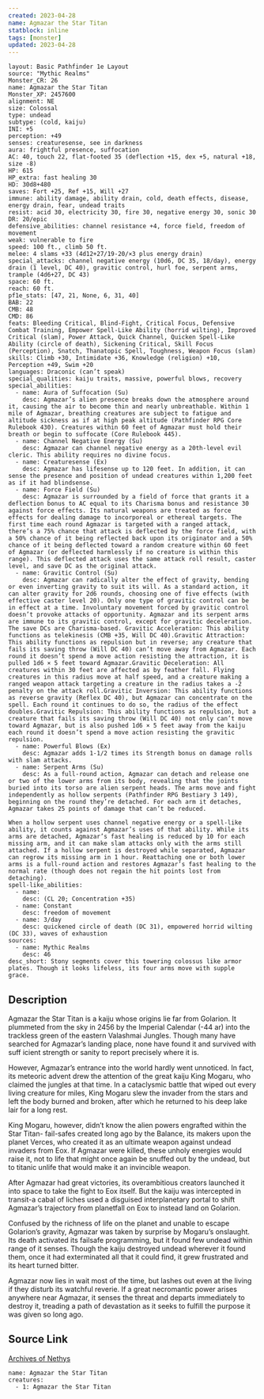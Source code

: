 ```yaml
---
created: 2023-04-28
name: Agmazar the Star Titan
statblock: inline
tags: [monster]
updated: 2023-04-28
---
```

```statblock
layout: Basic Pathfinder 1e Layout
source: "Mythic Realms"
Monster_CR: 26
name: Agmazar the Star Titan
Monster_XP: 2457600
alignment: NE
size: Colossal
type: undead
subtype: (cold, kaiju)
INI: +5
perception: +49
senses: creaturesense, see in darkness
aura: frightful presence, suffocation
AC: 40, touch 22, flat-footed 35 (deflection +15, dex +5, natural +18, size -8)
HP: 615
HP_extra: fast healing 30
HD: 30d8+480
saves: Fort +25, Ref +15, Will +27
immune: ability damage, ability drain, cold, death effects, disease, energy drain, fear, undead traits
resist: acid 30, electricity 30, fire 30, negative energy 30, sonic 30
DR: 20/epic
defensive_abilities: channel resistance +4, force field, freedom of movement
weak: vulnerable to fire
speed: 100 ft., climb 50 ft.
melee: 4 slams +33 (4d12+27/19-20/×3 plus energy drain)
special_attacks: channel negative energy (10d6, DC 35, 18/day), energy drain (1 level, DC 40), gravitic control, hurl foe, serpent arms, trample (4d6+27, DC 43)
space: 60 ft.
reach: 60 ft.
pf1e_stats: [47, 21, None, 6, 31, 40]
BAB: 22
CMB: 48
CMD: 86
feats: Bleeding Critical, Blind-Fight, Critical Focus, Defensive Combat Training, Empower Spell-Like Ability (horrid wilting), Improved Critical (slam), Power Attack, Quick Channel, Quicken Spell-Like Ability (circle of death), Sickening Critical, Skill Focus (Perception), Snatch, Thanatopic Spell, Toughness, Weapon Focus (slam)
skills: Climb +30, Intimidate +36, Knowledge (religion) +10, Perception +49, Swim +20
languages: Draconic (can’t speak)
special_qualities: kaiju traits, massive, powerful blows, recovery
special_abilities:
  - name: Aura of Suffocation (Su)
    desc: Agmazar’s alien presence breaks down the atmosphere around it, causing the air to become thin and nearly unbreathable. Within 1 mile of Agmazar, breathing creatures are subject to fatigue and altitude sickness as if at high peak altitude (Pathfinder RPG Core Rulebook 430). Creatures within 60 feet of Agmazar must hold their breath or begin to suffocate (Core Rulebook 445).
  - name: Channel Negative Energy (Su)
    desc: Agmazar can channel negative energy as a 20th-level evil cleric. This ability requires no divine focus.
  - name: Creaturesense (Ex)
    desc: Agmazar has lifesense up to 120 feet. In addition, it can sense the presence and position of undead creatures within 1,200 feet as if it had blindsense.
  - name: Force Field (Su)
    desc: Agmazar is surrounded by a field of force that grants it a deflection bonus to AC equal to its Charisma bonus and resistance 30 against force effects. Its natural weapons are treated as force effects for dealing damage to incorporeal or ethereal targets. The first time each round Agmazar is targeted with a ranged attack, there’s a 75% chance that attack is deflected by the force field, with a 50% chance of it being reflected back upon its originator and a 50% chance of it being deflected toward a random creature within 60 feet of Agmazar (or deflected harmlessly if no creature is within this range). This deflected attack uses the same attack roll result, caster level, and save DC as the original attack.
  - name: Gravitic Control (Su)
    desc: Agmazar can radically alter the effect of gravity, bending or even inverting gravity to suit its will. As a standard action, it can alter gravity for 2d6 rounds, choosing one of five effects (with effective caster level 20). Only one type of gravitic control can be in effect at a time. Involuntary movement forced by gravitic control doesn’t provoke attacks of opportunity. Agmazar and its serpent arms are immune to its gravitic control, except for gravitic deceleration. The save DCs are Charisma-based. Gravitic Acceleration: This ability functions as telekinesis (CMB +35, Will DC 40).Gravitic Attraction: This ability functions as repulsion but in reverse; any creature that fails its saving throw (Will DC 40) can’t move away from Agmazar. Each round it doesn’t spend a move action resisting the attraction, it is pulled 1d6 × 5 feet toward Agmazar.Gravitic Deceleration: All creatures within 30 feet are affected as by feather fall. Flying creatures in this radius move at half speed, and a creature making a ranged weapon attack targeting a creature in the radius takes a -2 penalty on the attack roll.Gravitic Inversion: This ability functions as reverse gravity (Reflex DC 40), but Agmazar can concentrate on the spell. Each round it continues to do so, the radius of the effect doubles.Gravitic Repulsion: This ability functions as repulsion, but a creature that fails its saving throw (Will DC 40) not only can’t move toward Agmazar, but is also pushed 1d6 × 5 feet away from the kaiju each round it doesn’t spend a move action resisting the gravitic repulsion.
  - name: Powerful Blows (Ex)
    desc: Agmazar adds 1-1/2 times its Strength bonus on damage rolls with slam attacks.
  - name: Serpent Arms (Su)
    desc: As a full-round action, Agmazar can detach and release one or two of the lower arms from its body, revealing that the joints buried into its torso are alien serpent heads. The arms move and fight independently as hollow serpents (Pathfinder RPG Bestiary 3 149), beginning on the round they’re detached. For each arm it detaches, Agmazar takes 25 points of damage that can’t be reduced.

When a hollow serpent uses channel negative energy or a spell-like ability, it counts against Agmazar’s uses of that ability. While its arms are detached, Agmazar’s fast healing is reduced by 10 for each missing arm, and it can make slam attacks only with the arms still attached. If a hollow serpent is destroyed while separated, Agmazar can regrow its missing arm in 1 hour. Reattaching one or both lower arms is a full-round action and restores Agmazar’s fast healing to the normal rate (though does not regain the hit points lost from detaching).
spell-like_abilities:
  - name:
    desc: (CL 20; Concentration +35)
  - name: Constant
    desc: freedom of movement
  - name: 3/day
    desc: quickened circle of death (DC 31), empowered horrid wilting (DC 33), waves of exhaustion
sources:
  - name: Mythic Realms
    desc: 46
desc_short: Stony segments cover this towering colossus like armor plates. Though it looks lifeless, its four arms move with supple grace.
```
## Description
Agmazar the Star Titan is a kaiju whose origins lie far from Golarion. It plummeted from the sky in 2456 by the Imperial Calendar (-44 ar) into the trackless green of the eastern Valashmai Jungles. Though many have searched for Agmazar’s landing place, none have found it and survived with suff icient strength or sanity to report precisely where it is.

However, Agmazar’s entrance into the world hardly went unnoticed. In fact, its meteoric advent drew the attention of the great kaiju King Mogaru, who claimed the jungles at that time. In a cataclysmic battle that wiped out every living creature for miles, King Mogaru slew the invader from the stars and left the body burned and broken, after which he returned to his deep lake lair for a long rest.

King Mogaru, however, didn’t know the alien powers engrafted within the Star Titan- fail-safes created long ago by the Balance, its makers upon the planet Verces, who created it as an ultimate weapon against undead invaders from Eox. If Agmazar were killed, these unholy energies would raise it, not to life that might once again be snuffed out by the undead, but to titanic unlife that would make it an invincible weapon.

After Agmazar had great victories, its overambitious creators launched it into space to take the fight to Eox itself. But the kaiju was intercepted in transit-a cabal of liches used a disguised interplanetary portal to shift Agmazar’s trajectory from planetfall on Eox to instead land on Golarion.

Confused by the richness of life on the planet and unable to escape Golarion’s gravity, Agmazar was taken by surprise by Mogaru’s onslaught. Its death activated its failsafe programming, but it found few undead within range of it senses. Though the kaiju destroyed undead wherever it found them, once it had exterminated all that it could find, it grew frustrated and its heart turned bitter.

Agmazar now lies in wait most of the time, but lashes out even at the living if they disturb its watchful reverie. If a great necromantic power arises anywhere near Agmazar, it senses the threat and departs immediately to destroy it, treading a path of devastation as it seeks to fulfill the purpose it was given so long ago.
## Source Link
[Archives of Nethys](https://aonprd.com/MonsterDisplay.aspx?ItemName=Agmazar%20the%20Star%20Titan)
```encounter-table
name: Agmazar the Star Titan
creatures:
  - 1: Agmazar the Star Titan
```
